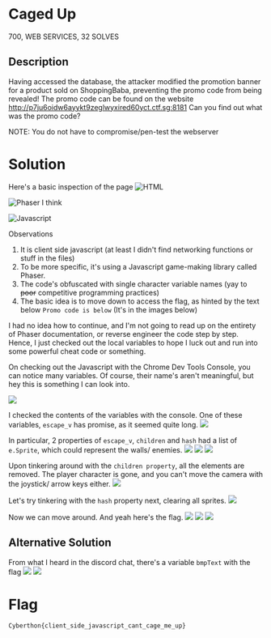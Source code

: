 # Caged Up
700, WEB SERVICES, 32 SOLVES

## Description
Having accessed the database, the attacker modified the promotion banner for a product sold on ShoppingBaba, preventing the promo code from being revealed! The promo code can be found on the website http://p7ju6oidw6ayykt9zeglwyxired60yct.ctf.sg:8181 Can you find out what was the promo code?

NOTE: You do not have to compromise/pen-test the webserver

# Solution

Here's a basic inspection of the page
![HTML](1_HTML.png)

![Phaser I think](1_Libraries.png)

![Javascript](1_Secret.png)

Observations
1. It is client side javascript (at least I didn't find networking functions or stuff in the files)
2. To be more specific, it's using a Javascript game-making library called Phaser.
3. The code's obfuscated with single character variable names (yay to ~~poor~~ competitive programming practices)
4. The basic idea is to move down to access the flag, as hinted by the text below `Promo code is below` (It's in the images below)

I had no idea how to continue, and I'm not going to read up on the entirety of Phaser documentation, or reverse engineer the code step by step. Hence, I just checked out the local variables to hope I luck out and run into some powerful cheat code or something.

On checking out the Javascript with the Chrome Dev Tools Console, you can notice many variables. Of course, their name's aren't meaningful, but hey this is something I can look into.

![](2.png)


I checked the contents of the variables with the console. One of these variables, `escape_v` has promise, as it seemed quite long.
![](3.png)


In particular, 2 properties of `escape_v`, `children` and `hash` had a list of `e.Sprite`, which could represent the walls/ enemies.
![](4.png)
![](5.png)
![](6.png)


Upon tinkering around with the `children property`, all the elements are removed. The player character is gone, and you can't move the camera with the joystick/ arrow keys either.
![](7.png)

Let's try tinkering with the `hash` property next, clearing all sprites.
![](8.png)


Now we can move around. And yeah here's the flag.
![](9.png)
![](10.png)
![](11.png)

## Alternative Solution
From what I heard in the discord chat, there's a variable `bmpText` with the flag
![](12.png)
![](13.png)
# Flag
`Cyberthon{client_side_javascript_cant_cage_me_up}`